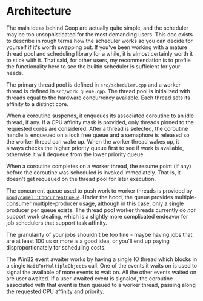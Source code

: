 # Architecture

The main ideas behind Coop are actually quite simple, and the scheduler may be too unsophisticated for the most demanding users.
This doc exists to describe in rough terms how the scheduler works so you can decide for yourself if it's worth swapping out.
If you've been working with a mature thread pool and scheduling library for a while, it is almost certainly worth it to stick
with it. That said, for other users, my recommendation is to profile the functionality here to see the builtin scheduler is
sufficient for your needs.

The primary thread pool is defined in `src/scheduler.cpp` and a worker thread is defined in `src/work_queue.cpp`. The thread pool
is initialized with threads equal to the hardware concurrency available. Each thread sets its affinity to a distinct core.

When a coroutine suspends, it enqueues its associated coroutine to an idle thread, if any. If a CPU affinity mask is provided,
only threads pinned to the requested cores are considered. After a thread is selected, the coroutine handle is enqueued on a
lock free queue and a semaphore is released so the worker thread can wake up. When the worker thread wakes up, it always checks
the higher priority queue first to see if work is available, otherwise it will dequeue from the lower priority queue.

When a coroutine completes on a worker thread, the resume point (if any) before the coroutine was scheduled is invoked immediately.
That is, it doesn't get requeued on the thread pool for later execution.

The concurrent queue used to push work to worker threads is provided by [`moodycamel::ConcurrentQueue`](https://github.com/cameron314/concurrentqueue).
Under the hood, the queue provides multiple-consumer multiple-producer usage, although in this case, only a single producer per queue
exists. The thread pool worker threads currently do *not* support work stealing, which is a slightly more complicated endeavor
for job schedulers that support task affinity.

The granularity of your jobs shouldn't be too fine - maybe having jobs that are at least 100 us or more is a good idea, or you'll
end up paying disproportionately for scheduling costs.

The Win32 event awaiter works by having a single IO thread which blocks in a single `WaitForMultipleObjects` call. One of the
events it waits on is used to signal the available of more events to wait on. All the other events waited on are user awaited.
If a user-awaited event is signaled, the coroutine associated with that event is then queued to a worker thread, passing along
the requested CPU affinity and priority.